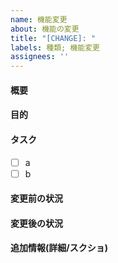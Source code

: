 ```yaml
---
name: 機能変更
about: 機能の変更
title: "[CHANGE]: "
labels: 種類; 機能変更
assignees: ''
---
```


#### 概要



#### 目的



#### タスク

- [ ] a
- [ ] b

#### 変更前の状況



#### 変更後の状況



#### 追加情報(詳細/スクショ)
